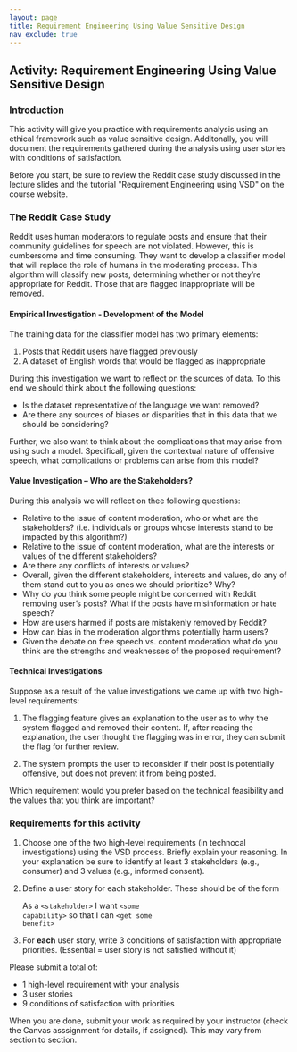 ```yaml
---
layout: page
title: Requirement Engineering Using Value Sensitive Design
nav_exclude: true
---
```

## Activity: Requirement Engineering Using Value Sensitive Design

### Introduction

This activity will give you practice with requirements analysis using an ethical framework such as value sensitive design. Additonally, you will document the requirements gathered during the analysis using user stories with conditions of satisfaction. 

Before you start, be sure to review the Reddit case study discussed in the lecture slides and the tutorial "Requirement Engineering using VSD" on the course website.

### The Reddit Case Study

Reddit uses human moderators to regulate posts and ensure that their community guidelines for speech are not violated. However, this is cumbersome and time consuming. They want to develop a classifier model that will replace the role of humans in the moderating process. This algorithm will classify new posts, determining whether or not they’re appropriate for Reddit. Those that are flagged inappropriate will be removed.

#### Empirical Investigation - Development of the Model 

The training data for the classifier model has two primary elements:

1. Posts that Reddit users have flagged previously
2. A dataset of English words that would be flagged as inappropriate

During this investigation we want to reflect on the sources of data. To this end we should think about the following questions:

- Is the dataset representative of the language we want removed?
- Are there any sources of biases or disparities that in this data that we should be considering?

Further, we also want to think about the complications that may arise from using such a model. Specificall, given the contextual nature of offensive speech, what complications or problems can arise from this model?

#### Value Investigation – Who are the Stakeholders? 

During this analysis we will reflect on thee following questions:

- Relative to the issue of content moderation, who or what are the stakeholders? (i.e. individuals or groups whose interests stand to be impacted by this algorithm?)
- Relative to the issue of content moderation, what are the interests or values of the different stakeholders?
- Are there any conflicts of interests or values?
- Overall, given the different stakeholders, interests and values, do any of them stand out to you as ones we should prioritize? Why?
- Why do you think some people might be concerned with Reddit removing user’s posts? What if the posts have misinformation or hate speech?
- How are users harmed if posts are mistakenly removed by Reddit?
- How can bias in the moderation algorithms potentially harm users?
- Given the debate on free speech vs. content moderation what do you think are the strengths and weaknesses of the proposed requirement?

#### Technical Investigations

Suppose as a result of the value investigations we came up with two high-level requirements:

1. The flagging feature gives an explanation to the user as to why the system flagged and removed their content. If, after reading the explanation, the user thought the flagging was in error, they can submit the flag for further review. 

2. The system prompts the user to reconsider if their post is potentially offensive, but does not prevent it from being posted.

Which requirement would you prefer based on the technical feasibility and the values that you think are important?


### Requirements for this activity

1. Choose one of the two high-level requirements (in technocal investigations) using the VSD process. Briefly explain your reasoning. In your explanation be sure to identify at least 3 stakeholders (e.g., consumer) and 3 values (e.g., informed consent).
   
2. Define a user story for each stakeholder.  These should be of the form
   
    As a <code>&lt;stakeholder&gt;</code> I want <code>&lt;some capability&gt;</code> so that I can <code>&lt;get some benefit&gt;</code>

3. For **each** user story, write 3 conditions of satisfaction with appropriate priorities. (Essential = user story is not satisfied without it)

Please submit a total of:

* 1 high-level requirement with your analysis
* 3 user stories
* 9 conditions of satisfaction with priorities

When you are done, submit your work as required by your instructor (check the Canvas asssignment for details, if assigned). This may vary from section to section.
